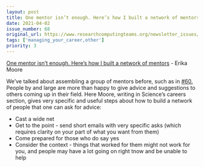 ```yaml
---
layout: post
title: One mentor isn’t enough. Here’s how I built a network of mentors - Erika Moore
date: 2021-04-02
issue_number: 68
original_url: https://www.researchcomputingteams.org/newsletter_issues/0068
tags: ['managing_your_career,other']
priority: 3
---
```


<!-- markdownlint-disable MD033 -->
<!-- markdownlint-disable MD041 -->
<!-- markdownlint-disable MD049 -->

[One mentor isn’t enough. Here’s how I built a network of mentors](https://www.sciencemag.org/careers/2021/03/one-mentor-isnt-enough-heres-how-i-built-network-mentors) - Erika Moore

We’ve talked about assembling a group of mentors before, such as in [#60.](https://newsletter.researchcomputingteams.org/archive/30a4d654-40af-4ae7-a88d-6892f832ee10)  People by and large are more than happy to give advice and suggestions to others coming up in their field.  Here Moore, writing in Science’s careers section, gives very specific and useful steps about how to build a network of people that one can ask for advice:

- Cast a wide net
- Get to the point - send short emails with very specific asks (which requires clarity on your part of what you want from them)
- Come prepared for those who do say yes
- Consider the context - things that worked for them might not work for you, and people may have a lot going on right tnow and be unable to help
